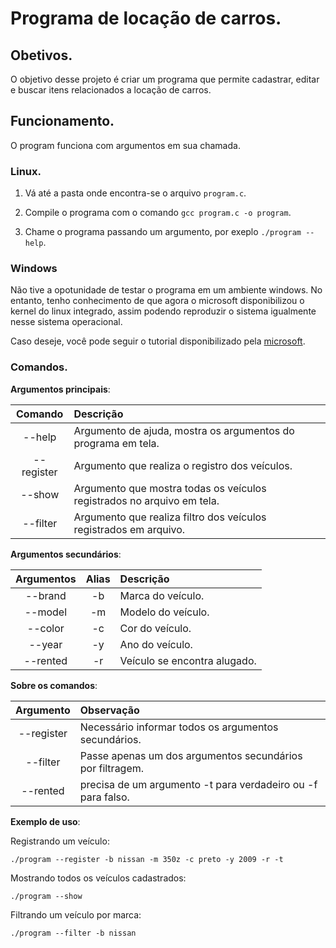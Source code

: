 # Programa de locação de carros.

## Obetivos.

O objetivo desse projeto é criar um programa que permite cadastrar, editar e buscar itens relacionados a locação de carros.


## Funcionamento.

O program funciona com argumentos em sua chamada.

### Linux.

1. Vá até a pasta onde encontra-se o arquivo `program.c`.

2. Compile o programa com o comando `gcc program.c -o program`.
 
3. Chame o programa passando um argumento, por exeplo `./program --help`.

### Windows

Não tive a opotunidade de testar o programa em um ambiente windows. No entanto, tenho conhecimento de que agora o microsoft disponibilizou o kernel do linux integrado, assim podendo reproduzir o sistema igualmente nesse sistema operacional.

Caso deseje, você pode seguir o tutorial disponibilizado pela [microsoft](https://docs.microsoft.com/pt-br/windows/wsl/install-win10).


### Comandos.

**Argumentos principais**:

| Comando | Descrição |
|:-------:|:----------|
| --help  | Argumento de ajuda, mostra os argumentos do programa em tela. |
| --register| Argumento que realiza o registro dos veículos. | 
| --show  | Argumento que mostra todas os veículos registrados no arquivo em tela. |
| --filter | Argumento que realiza filtro dos veículos registrados em arquivo. |

**Argumentos secundários**:

| Argumentos | Alias | Descrição |
|:----------:|:-----:|:----------|
| --brand    | -b    | Marca do veículo. |
| --model    | -m    | Modelo do veículo. |
| --color    | -c    | Cor do veículo. |
| --year     | -y    | Ano do veículo. |
| --rented   | -r    | Veículo se encontra alugado. |


**Sobre os comandos**:

| Argumento | Observação |
|:---------:|:-----------|
| --register| Necessário informar todos os argumentos secundários. |
| --filter  | Passe apenas um dos argumentos secundários por filtragem. |
| --rented  | precisa de um argumento -t para verdadeiro ou -f para falso. |

**Exemplo de uso**:

Registrando um veículo:

    ./program --register -b nissan -m 350z -c preto -y 2009 -r -t

Mostrando todos os veículos cadastrados:

    ./program --show

Filtrando um veículo por marca:

    ./program --filter -b nissan
